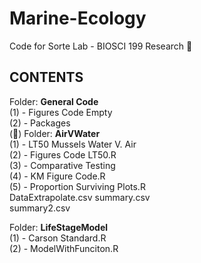 Marine-Ecology 
=====
Code for Sorte Lab - BIOSCI 199 Research :ocean:


**CONTENTS**<br/>
----
Folder: **General Code** <br/>
(1) - Figures Code Empty <br/>
(2) - Packages <br/>
(&#x1F4D8;)
Folder: **AirVWater** <br/>
(1) - LT50 Mussels Water V. Air <br/>
(2) - Figures Code LT50.R<br/>
(3) - Comparative Testing<br/>
(4) - KM Figure Code.R<br/>
(5) - Proportion Surviving Plots.R<br/>
DataExtrapolate.csv
summary.csv<br/>
summary2.csv<br/>

Folder: **LifeStageModel** </br>
(1) - Carson Standard.R </br>
(2) - ModelWithFunciton.R </br>


